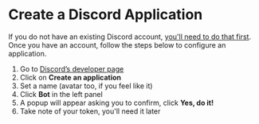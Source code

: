 # Create a Discord Application

If you do not have an existing Discord account, [you'll need to do that first](https://support.discordapp.com/hc/en-us/articles/219470277-Getting-Started). Once you have an account, follow the steps below to configure an application.

1. Go to [Discord’s developer page](https://discordapp.com/developers/applications/)
1. Click on **Create an application**
1. Set a name (avatar too, if you feel like it)
1. Click **Bot** in the left panel
1. A popup will appear asking you to confirm, click **Yes, do it!**
1. Take note of your token, you'll need it later
